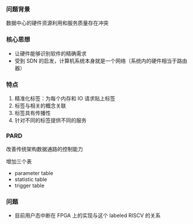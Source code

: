 ### 问题背景

数据中心的硬件资源利用和服务质量存在冲突

### 核心思想

-   让硬件能够识别软件的精确需求
-   受到 SDN 的启发，计算机系统本身就是一个网络（系统内的硬件相当于路由器）

### 特点

1.  精准化标签：为每个内存和 IO 请求贴上标签
2.  标签与相关的概念关联
3.  标签具有传播性
4.  针对不同的标签提供不同的服务

### PARD

改善传统架构数据通路的控制能力

增加三个表

-   parameter table
-   statistic table
-   trigger table

### 问题

-   目前用户态中断在 FPGA 上的实现与这个 labeled RISCV 的关系